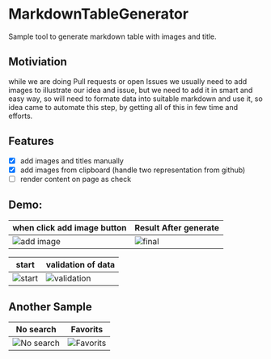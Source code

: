 # MarkdownTableGenerator
Sample tool to generate markdown table with images and title.


## Motiviation 
while we are doing Pull requests or open Issues we usually need to add images to illustrate our idea and issue, but we need to add it in smart and easy way, so 
will need to formate data into suitable markdown and use it, so idea came to automate this step, by getting all of this in few time and efforts. 


## Features 
- [x] add images and titles manually
- [x] add images from clipboard (handle two representation from github) 
- [ ] render content on page as check
  
## Demo: 
| when click add image button  | Result After generate |
| --- | --- |
| ![add image](https://github.com/user-attachments/assets/9dd6012e-4942-4841-93ec-8a717bf89eb9) | ![final](https://github.com/user-attachments/assets/f6345f3b-94f0-46ad-8fbb-a167309cc5c8) |

| start | validation of data |
| --- | --- |
| ![start](https://github.com/user-attachments/assets/1e250d2b-ad1d-486d-9a60-31e714af16f3) | ![validation](https://github.com/user-attachments/assets/f789d5c5-ab2e-4129-83a1-6645aaeaeccb) |




## Another Sample 
| No search | Favorits |
| --- | --- |
| ![No search](https://github.com/user-attachments/assets/e2f0c58d-499d-44bc-a304-b7eb8abe9f36) | ![Favorits](https://github.com/user-attachments/assets/29822b91-3b3b-4045-87b3-92044e50ba9e) |



